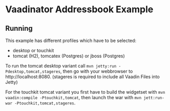 # Vaadinator Addressbook Example
## Running
This example has different profiles which have to be selected:
- desktop or touchkit
- tomcat (H2), tomcatex (Postgres) or jboss (Postgres)

To run the tomcat desktop variant call `mvn jetty:run -Pdesktop,tomcat,stageres`, then go with your webbrowser to http://localhost:8080. (stageres is required to include all Vaadin Files into Jetty)

For the touchkit tomcat variant you first have to build the widgetset with `mvn vaadin:compile -Ptouchkit,tomcat`, then launch the war with `mvn jett:run-war -Ptouchkit,tomcat,stageres`.
